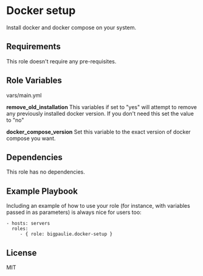 Docker setup
=========

Install docker and docker compose on your system.

Requirements
------------

This role doesn't require any pre-requisites.

Role Variables
--------------

vars/main.yml

**remove_old_installation** 
This variables if set to "yes" will attempt to remove any previously installed docker version.
If you don't need this set the value to "no"

**docker_compose_version**
Set this variable to the exact version of docker compose you want.

Dependencies
------------

This role has no dependencies.

Example Playbook
----------------

Including an example of how to use your role (for instance, with variables passed in as parameters) is always nice for users too:

    - hosts: servers
      roles:
         - { role: bigpaulie.docker-setup }

License
-------

MIT
